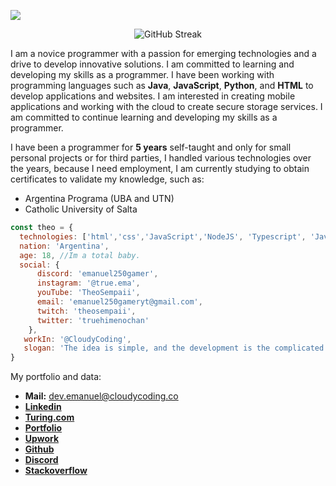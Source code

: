 <img src="https://cdn.discordapp.com/attachments/1127318748374777968/1127404691907682426/Screenshot_4.png"></img>

<p align="center">
<img src="https://github-readme-streak-stats.herokuapp.com?user=Emanuel250YT&theme=merko&hide_border=true" alt="GitHub Streak" />
</p>

I am a novice programmer with a passion for emerging technologies and a drive to develop innovative solutions. I am committed to learning and developing my skills as a programmer. I have been working with programming languages such as **Java**, **JavaScript**, **Python**, and **HTML** to develop applications and websites. I am interested in creating mobile applications and working with the cloud to create secure storage services. I am committed to continue learning and developing my skills as a programmer.

I have been a programmer for **5 years** self-taught and only for small personal projects or for third parties, I handled various technologies over the years, because I need employment, I am currently studying to obtain certificates to validate my knowledge, such as:
 - Argentina Programa (UBA and UTN)
 - Catholic University of Salta

```js
const theo = {
  technologies: ['html','css','JavaScript','NodeJS', 'Typescript', 'Java', 'Python', 'Golang'],
  nation: 'Argentina',
  age: 18, //Im a total baby.
  social: {
      discord: 'emanuel250gamer',
      instagram: '@true.ema',
      youTube: 'TheoSempaii',
      email: 'emanuel250gameryt@gmail.com',
      twitch: 'theosempaii',
      twitter: 'truehimenochan'
    },
   workIn: '@CloudyCoding',
   slogan: 'The idea is simple, and the development is the complicated part of the process!'
}
```


My portfolio and data:
- **Mail:** dev.emanuel@cloudycoding.co
- **[Linkedin][2]** 
- **[Turing.com][1]** 
- **[Portfolio][3]**
- **[Upwork][4]**
- **[Github][5]**
- **[Discord][6]**
- **[Stackoverflow][7]**


[1]: https://matching.turing.com/developer-resume/8935a1cb5e982c0cfe11870aa1abef3cf9a91b49e257e4
[2]: https://linkedin.com/in/emanuel250
[3]: https://cloudycoding.co/dev/emanuel
[4]: https://www.upwork.com/freelancers/~01cabf91acb5290d5c
[5]: https://github.com/TheoSempaii/
[6]: https://discord.gg/njA7eu2wZc
[7]: https://stackoverflow.com/users/20166769/emanuel-guzman
